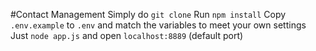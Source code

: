 #Contact Management
Simply do `git clone`
Run `npm install`
Copy `.env.example` to `.env` and match the variables to meet your own settings
Just `node app.js` and open `localhost:8889` (default port)
